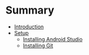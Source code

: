 # Summary

* [Introduction](/README.md)
* [Setup](/setup/README.md)
  * [Installing Android Studio](//setup/AndroidStudio.md)
  * [Installing Git](setup/installing-git.md)

